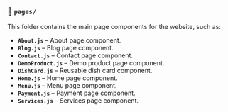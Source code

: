 ### 📂 `pages/`  
This folder contains the main page components for the website, such as:
- **`About.js`** – About page component.
- **`Blog.js`** – Blog page component.
- **`Contact.js`** – Contact page component.
- **`DemoProduct.js`** – Demo product page component.
- **`DishCard.js`** – Reusable dish card component.
- **`Home.js`** – Home page component.
- **`Menu.js`** – Menu page component.
- **`Payment.js`** – Payment page component.
- **`Services.js`** – Services page component.
